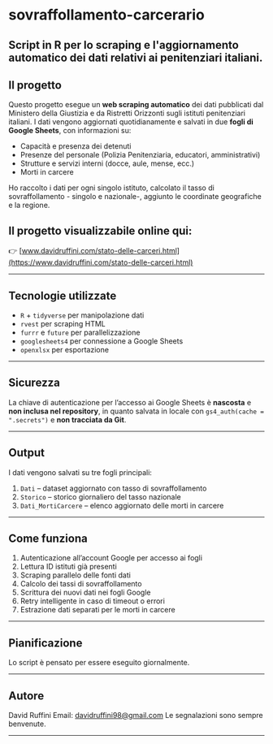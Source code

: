 # sovraffollamento-carcerario
Script in R per lo scraping e l'aggiornamento automatico dei dati relativi ai penitenziari italiani.
---

## Il progetto

Questo progetto esegue un **web scraping automatico** dei dati pubblicati dal Ministero della Giustizia e da Ristretti Orizzonti sugli istituti penitenziari italiani. I dati vengono aggiornati quotidianamente e salvati in due **fogli di Google Sheets**, con informazioni su:

* Capacità e presenza dei detenuti
* Presenze del personale (Polizia Penitenziaria, educatori, amministrativi)
* Strutture e servizi interni (docce, aule, mense, ecc.)
* Morti in carcere
  
Ho raccolto i dati per ogni singolo istituto, calcolato il tasso di sovraffollamento - singolo e nazionale-, aggiunto le coordinate geografiche e la regione.

## **Il progetto visualizzabile online qui**:
👉 [www.davidruffini.com/stato-delle-carceri.html](https://www.davidruffini.com/stato-delle-carceri.html)

---

## Tecnologie utilizzate

* `R` + `tidyverse` per manipolazione dati
* `rvest` per scraping HTML
* `furrr` e `future` per parallelizzazione
* `googlesheets4` per connessione a Google Sheets
* `openxlsx` per esportazione

---

## Sicurezza

La chiave di autenticazione per l’accesso ai Google Sheets è **nascosta** e **non inclusa nel repository**, in quanto salvata in locale con `gs4_auth(cache = ".secrets")` e **non tracciata da Git**.

---

## Output

I dati vengono salvati su tre fogli principali:

1. `Dati` – dataset aggiornato con tasso di sovraffollamento
2. `Storico` – storico giornaliero del tasso nazionale
3. `Dati_MortiCarcere` – elenco aggiornato delle morti in carcere

---

## Come funziona

1. Autenticazione all’account Google per accesso ai fogli
2. Lettura ID istituti già presenti
3. Scraping parallelo delle fonti dati
4. Calcolo dei tassi di sovraffollamento
5. Scrittura dei nuovi dati nei fogli Google
6. Retry intelligente in caso di timeout o errori
7. Estrazione dati separati per le morti in carcere

---

## Pianificazione

Lo script è pensato per essere eseguito giornalmente.

---

## Autore

David Ruffini
Email: [davidruffini98@gmail.com](mailto:davidruffini98@gmail.com)
Le segnalazioni sono sempre benvenute.

---

